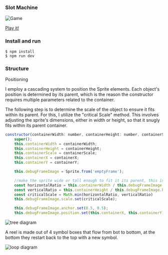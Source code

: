 ### Slot Machine

![Game](/slotMachine/ReadMeImages/ReadMe.png)

[Play it!](https://slot-machine-git-deploymentvercel-albertoginel.vercel.app/)

### Install and run

```
$ npm install
$ npm run dev
```

### Structure

Positioning

I employ a cascading system to position the Sprite elements. Each object's position is determined by its parent, which is the reason the constructor requires multiple parameters related to the container.

The following step is to determine the scale of the object to ensure it fits within its parent. For this, I utilize the "critical Scale" method. This involves adjusting the sprite's dimensions, either in width or height, so that it snugly fits within its parent container.

```js
constructor(containerWidth: number, containerHeight: number, containerScale: number, containerX: number, containerY: number) {
    super();
    this.containerWidth = containerWidth;
    this.containerHeight = containerHeight;
    this.containerScale = containerScale;
    this.containerX = containerX;
    this.containerY = containerY;

    this.debugFrameImage = Sprite.from('emptyFrame');

    //make the sprite wide or tall enough to fit it its parent, this is the criticalScale
    const horizontalRatio = this.containerWidth / this.debugFrameImage.width; //available/original
    const verticalRatio = this.containerHeight / this.debugFrameImage.height;
    const criticalScale = Math.min(horizontalRatio, verticalRatio)
    this.debugFrameImage.scale.set(criticalScale);

    this.debugFrameImage.anchor.set(0.5, 0.5);
    this.debugFrameImage.position.set(this.containerX, this.containerY);
```

![tree diagram](/slotMachine/ReadMeImages/tree.png)

A reel is made out of 4 symbol boxes that flow from bot to bottom, at the bottom they restart back to the top with a new symbol.

![loop diagram](/slotMachine/ReadMeImages/loop.png)
